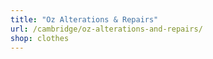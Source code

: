 ```yaml
---
title: "Oz Alterations & Repairs"
url: /cambridge/oz-alterations-and-repairs/
shop: clothes
---
```

